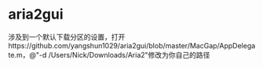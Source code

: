 # aria2gui
涉及到一个默认下载分区的设置，打开https://github.com/yangshun1029/aria2gui/blob/master/MacGap/AppDelegate.m，@"-d /Users/Nick/Downloads/Aria2"修改为你自己的路径

